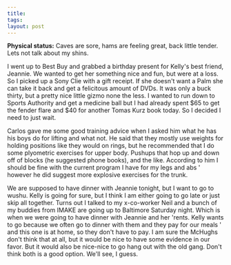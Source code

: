 ```yaml
---
title: 
tags: 
layout: post
---
```

**Physical status:** Caves are sore, hams are feeling great, back little tender. Lets not talk about my shins.



I went up to Best Buy and grabbed a birthday present for Kelly's best friend, Jeannie.   We wanted to get her something nice and fun, but were at a loss.  So I picked up a Sony Clie with a gift receipt.  If she doesn't want a Palm she can take it back and get a felicitous amount of DVDs.  It was only a buck thirty, but a pretty nice little gizmo none the less.  I wanted to run down to Sports Authority and get a medicine ball but I had already spent $65 to get the fender flare and $40 for another Tomas Kurz book today.  So I decided I need to just wait.  



Carlos gave me some good training advice when I asked him what he has his boys do for lifting and what not.  He said that they mostly use weights for holding positions like they would on rings, but he recommended that I do some plyometric exercises for upper body.  Pushups that hop up and down off of blocks (he suggested phone books), and the like.  According to him I should be fine with the current program I have for my legs and abs ' however he did suggest more explosive exercises for the trunk.



We are supposed to have dinner with Jeannie tonight, but I want to go to wushu.  Kelly is going for sure, but I think I am either going to go late or just skip all together.  Turns out I talked to my x-co-worker Neil and a bunch of my buddies from IMAKE are going up to Baltimore Saturday night.  Which is when we were going to have dinner with Jeannie and her 'rents.  Kelly wants to go because we often go to dinner with them and they pay for our meals ' and this one is at home, so they don't have to pay.  I am sure the McHughs don't think that at all, but it would be nice to have some evidence in our favor. But it would also be nice-nice to go hang out with the old gang.  Don't think both is a good option.  We'll see, I guess.


